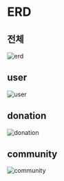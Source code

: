 # ERD

## 전체
![erd](/uploads/b66b568751e55136c7a02c703064f6df/erd.png)

## user
![user](/uploads/ca960729bb245d3653ee24ee6206e70d/user.png)

## donation
![donation](/uploads/2d307fe5642e271db9787855a100f686/donation.png)

## community
![community](/uploads/26b6f16d7b329ed9f4dc5c1b96993628/community.png)
